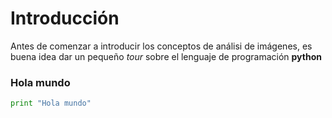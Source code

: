 # Introducción

Antes de comenzar a introducir los conceptos de análisi de imágenes, es buena idea dar un pequeño *tour* sobre el lenguaje de programación **python**

### Hola mundo

```python
print "Hola mundo"
```